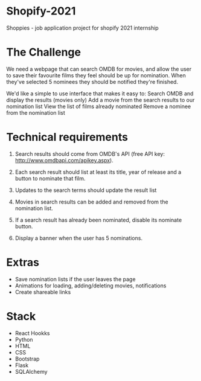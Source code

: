 # Shopify-2021
Shoppies - job application project for shopify 2021 internship

# The Challenge

We need a webpage that can search OMDB for movies, and allow the user to save their favourite films they feel should be up for nomination. 
When they've selected 5 nominees they should be notified they're finished.

We'd like a simple to use interface that makes it easy to:
Search OMDB and display the results (movies only)
Add a movie from the search results to our nomination list
View the list of films already nominated
Remove a nominee from the nomination list

# Technical requirements
1. Search results should come from OMDB's API (free API key: http://www.omdbapi.com/apikey.aspx).

2. Each search result should list at least its title, year of release and a button to nominate that film.

3. Updates to the search terms should update the result list

4. Movies in search results can be added and removed from the nomination list.

5. If a search result has already been nominated, disable its nominate button.

6. Display a banner when the user has 5 nominations.

# Extras

 - Save nomination lists if the user leaves the page
 - Animations for loading, adding/deleting movies, notifications
 - Create shareable links


# Stack

- React Hookks
- Python
- HTML
- CSS
- Bootstrap
- Flask
- SQLAlchemy
